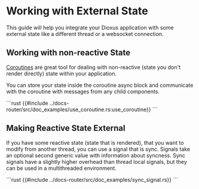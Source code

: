 # Working with External State

This guide will help you integrate your Dioxus application with some external state like a different thread or a websocket connection.

## Working with non-reactive State

[Coroutines](../../reference/use_coroutine.md) are great tool for dealing with non-reactive (state you don't render directly) state within your application.


You can store your state inside the coroutine async block and communicate with the coroutine with messages from any child components.

\```rust
{{#include ../docs-router/src/doc_examples/use_coroutine.rs:use_coroutine}}
\```

## Making Reactive State External

If you have some reactive state (state that is rendered), that you want to modify from another thread, you can use a signal that is sync. Signals take an optional second generic value with information about syncness. Sync signals have a slightly higher overhead than thread local signals, but they can be used in a multithreaded environment.

\```rust
{{#include ../docs-router/src/doc_examples/sync_signal.rs}}
\```
